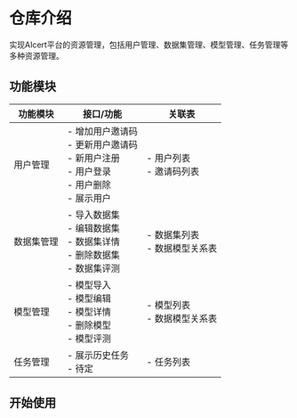 # 仓库介绍

实现AIcert平台的资源管理，包括用户管理、数据集管理、模型管理、任务管理等多种资源管理。

## 功能模块

功能模块     | 接口/功能 | 关联表
-------- | -----   | ----- 
用户管理  | - 增加用户邀请码 <br> - 更新用户邀请码 <br> - 新用户注册 <br> - 用户登录 <br> - 用户删除 <br> - 展示用户 | - 用户列表 <br> - 邀请码列表
数据集管理  | - 导入数据集 <br> - 编辑数据集 <br> - 数据集详情 <br> - 删除数据集 <br> - 数据集评测 | - 数据集列表 <br> - 数据模型关系表 
模型管理 | - 模型导入 <br> - 模型编辑 <br> - 模型详情 <br> - 删除模型 <br> - 模型评测 | - 模型列表 <br> - 数据模型关系表
任务管理  | - 展示历史任务 <br> - 待定 | - 任务列表


## 开始使用

